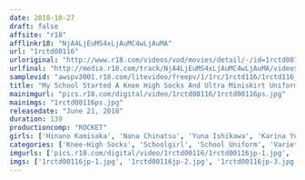 ```yaml
---
date: 2018-10-27
draft: false
affsite: "r18"
afflinkr18: "NjA4LjEuMS4xLjAuMC4wLjAuMA"
url: "1rctd00116"
urloriginal: "http://www.r18.com/videos/vod/movies/detail/-/id=1rctd00116"
urlfinal: "http://media.r18.com/track/NjA4LjEuMS4xLjAuMC4wLjAuMA/videos/vod/movies/detail/-/id=1rctd00116"
samplevid: "awspv3001.r18.com/litevideo/freepv/1/1rc/1rctd116/1rctd116_dmb_w.mp4"
title: "My School Started A Knee High Socks And Ultra Miniskirt Uniform Policy, And I'm The Only Boy In The Entire School"
mainimgurl: "pics.r18.com/digital/video/1rctd00116/1rctd00116ps.jpg"
mainimgs: "1rctd00116ps.jpg"
releasedate: "June 21, 2018"
duration: 139
productioncomp: "ROCKET"
girls: ['Hinano Kamisaka', 'Nana Chinatsu', 'Yuna Ishikawa', 'Karina Yuki']
categories: ['Knee-High Socks', 'Schoolgirl', 'School Uniform', 'Variety', 'Panty Shot', 'POV', 'Hi-Def']
imgurls: ['pics.r18.com/digital/video/1rctd00116/1rctd00116jp-1.jpg', 'pics.r18.com/digital/video/1rctd00116/1rctd00116jp-2.jpg', 'pics.r18.com/digital/video/1rctd00116/1rctd00116jp-3.jpg', 'pics.r18.com/digital/video/1rctd00116/1rctd00116jp-4.jpg', 'pics.r18.com/digital/video/1rctd00116/1rctd00116jp-5.jpg', 'pics.r18.com/digital/video/1rctd00116/1rctd00116jp-6.jpg', 'pics.r18.com/digital/video/1rctd00116/1rctd00116jp-7.jpg', 'pics.r18.com/digital/video/1rctd00116/1rctd00116jp-8.jpg', 'pics.r18.com/digital/video/1rctd00116/1rctd00116jp-9.jpg', 'pics.r18.com/digital/video/1rctd00116/1rctd00116jp-10.jpg', 'pics.r18.com/digital/video/1rctd00116/1rctd00116jp-11.jpg', 'pics.r18.com/digital/video/1rctd00116/1rctd00116jp-12.jpg', 'pics.r18.com/digital/video/1rctd00116/1rctd00116jp-13.jpg', 'pics.r18.com/digital/video/1rctd00116/1rctd00116jp-14.jpg', 'pics.r18.com/digital/video/1rctd00116/1rctd00116jp-15.jpg', 'pics.r18.com/digital/video/1rctd00116/1rctd00116jp-16.jpg', 'pics.r18.com/digital/video/1rctd00116/1rctd00116jp-17.jpg', 'pics.r18.com/digital/video/1rctd00116/1rctd00116jp-18.jpg', 'pics.r18.com/digital/video/1rctd00116/1rctd00116jp-19.jpg', 'pics.r18.com/digital/video/1rctd00116/1rctd00116jp-20.jpg']
imgs: ['1rctd00116jp-1.jpg', '1rctd00116jp-2.jpg', '1rctd00116jp-3.jpg', '1rctd00116jp-4.jpg', '1rctd00116jp-5.jpg', '1rctd00116jp-6.jpg', '1rctd00116jp-7.jpg', '1rctd00116jp-8.jpg', '1rctd00116jp-9.jpg', '1rctd00116jp-10.jpg', '1rctd00116jp-11.jpg', '1rctd00116jp-12.jpg', '1rctd00116jp-13.jpg', '1rctd00116jp-14.jpg', '1rctd00116jp-15.jpg', '1rctd00116jp-16.jpg', '1rctd00116jp-17.jpg', '1rctd00116jp-18.jpg', '1rctd00116jp-19.jpg', '1rctd00116jp-20.jpg']
---
```

